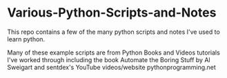 # Various-Python-Scripts-and-Notes
This repo contains a few of the many python scripts and notes I've used to learn python. 

Many of these example scripts are from Python Books and Videos tutorials I've worked through including the book Automate the Boring Stuff by Al Sweigart and sentdex's YouTube videos/website pythonprogramming.net

